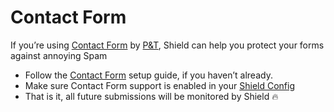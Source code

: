 # Contact Form
If you’re using [Contact Form](https://github.com/craftcms/contact-form) by [P&T](https://pixelandtonic.com/), Shield can help you protect your forms against annoying Spam

- Follow the [Contact Form](https://github.com/craftcms/contact-form) setup guide, if you haven’t already.
- Make sure Contact Form support is enabled in your [Shield Config](https://selvinortiz.com/plugins/shield/installation#configure)
- That is it, all future submissions will be monitored by Shield 🔥
